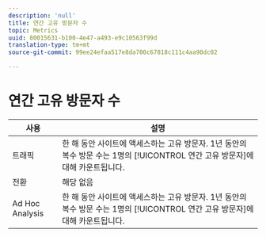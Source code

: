 ```yaml
---
description: 'null'
title: 연간 고유 방문자 수
topic: Metrics
uuid: 80015631-b100-4e47-a493-e9c10563f99d
translation-type: tm+mt
source-git-commit: 99ee24efaa517e8da700c67818c111c4aa90dc02

---
```



# 연간 고유 방문자 수

| 사용 | 설명 |
|---|---|
| 트래픽 | 한 해 동안 사이트에 액세스하는 고유 방문자. 1년 동안의 복수 방문 수는 1명의 [!UICONTROL 연간 고유 방문자]에 대해 카운트됩니다. |
| 전환 | 해당 없음 |
| Ad Hoc Analysis | 한 해 동안 사이트에 액세스하는 고유 방문자. 1년 동안의 복수 방문 수는 1명의 [!UICONTROL 연간 고유 방문자]에 대해 카운트됩니다. |

